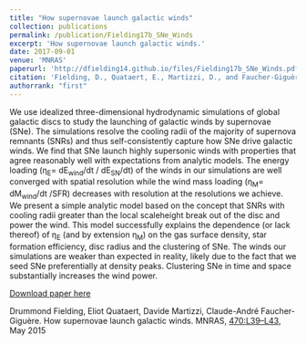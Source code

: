 ```yaml
---
title: "How supernovae launch galactic winds"
collection: publications
permalink: /publication/Fielding17b_SNe_Winds
excerpt: 'How supernovae launch galactic winds.'
date: 2017-09-01
venue: 'MNRAS'
paperurl: 'http://dfielding14.github.io/files/Fielding17b_SNe_Winds.pdf'
citation: 'Fielding, D., Quataert, E., Martizzi, D., and Faucher-Giguère, C.A., (2017). &quot;How supernovae launch galactic winds.&quot; <i>MNRAS</i>. 450(3), 3306-3318. May 2015.'
authorrank: "first"
---
```

We use idealized three-dimensional hydrodynamic simulations of global galactic discs to study the launching of galactic winds by supernovae (SNe). The simulations resolve the cooling radii of the majority of supernova remnants (SNRs) and thus self-consistently capture how SNe drive galactic winds. We find that SNe launch highly supersonic winds with properties that agree reasonably well with expectations from analytic models. The energy loading (η<sub>E</sub>= dE<sub>wind</sub>/dt / dE<sub>SN</sub>/dt) of the winds in our simulations are well converged with spatial resolution while the wind mass loading (η<sub>M</sub>= dM<sub>wind</sub>/dt /SFR) decreases with resolution at the resolutions we achieve. We present a simple analytic model based on the concept that SNRs with cooling radii greater than the local scaleheight break out of the disc and power the wind. This model successfully explains the dependence (or lack thereof) of η<sub>E</sub> (and by extension η<sub>M</sub>) on the gas surface density, star formation efficiency, disc radius and the clustering of SNe. The winds our simulations are weaker than expected in reality, likely due to the fact that we seed SNe preferentially at density peaks. Clustering SNe in time and space substantially increases the wind power.


[Download paper here](http://dfielding14.github.io/files/Fielding17b_SNe_Winds.pdf)

Drummond Fielding, Eliot Quataert, Davide Martizzi, Claude-André Faucher-Giguère. How supernovae launch galactic winds. MNRAS, [470:L39–L43](https://academic.oup.com/mnrasl/article/470/1/L39/3813432), May 2015
